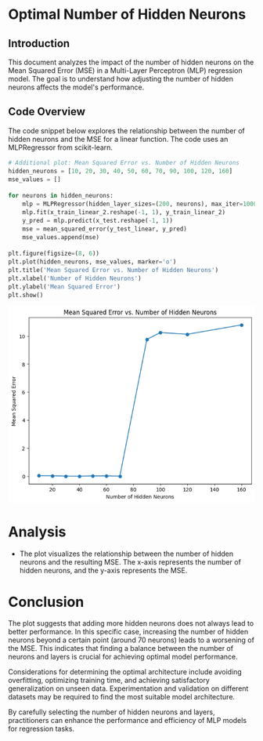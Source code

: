 # Optimal Number of Hidden Neurons

## Introduction

This document analyzes the impact of the number of hidden neurons on the Mean Squared Error (MSE) in a Multi-Layer Perceptron (MLP) regression model. The goal is to understand how adjusting the number of hidden neurons affects the model's performance.

## Code Overview

The code snippet below explores the relationship between the number of hidden neurons and the MSE for a linear function. The code uses an MLPRegressor from scikit-learn.

```python
# Additional plot: Mean Squared Error vs. Number of Hidden Neurons
hidden_neurons = [10, 20, 30, 40, 50, 60, 70, 90, 100, 120, 160]
mse_values = []

for neurons in hidden_neurons:
    mlp = MLPRegressor(hidden_layer_sizes=(200, neurons), max_iter=10000, random_state=42)
    mlp.fit(x_train_linear_2.reshape(-1, 1), y_train_linear_2)
    y_pred = mlp.predict(x_test.reshape(-1, 1))
    mse = mean_squared_error(y_test_linear, y_pred)
    mse_values.append(mse)

plt.figure(figsize=(8, 6))
plt.plot(hidden_neurons, mse_values, marker='o')
plt.title('Mean Squared Error vs. Number of Hidden Neurons')
plt.xlabel('Number of Hidden Neurons')
plt.ylabel('Mean Squared Error')
plt.show()
```

![MSE vs. Number of Hidden Neurons](output_balance.png)
# Analysis

- The plot visualizes the relationship between the number of hidden neurons and the resulting MSE. The x-axis represents the number of hidden neurons, and the y-axis represents the MSE.

# Conclusion

The plot suggests that adding more hidden neurons does not always lead to better performance. In this specific case, increasing the number of hidden neurons beyond a certain point (around 70 neurons) leads to a worsening of the MSE. This indicates that finding a balance between the number of neurons and layers is crucial for achieving optimal model performance.

Considerations for determining the optimal architecture include avoiding overfitting, optimizing training time, and achieving satisfactory generalization on unseen data. Experimentation and validation on different datasets may be required to find the most suitable model architecture.

By carefully selecting the number of hidden neurons and layers, practitioners can enhance the performance and efficiency of MLP models for regression tasks.
